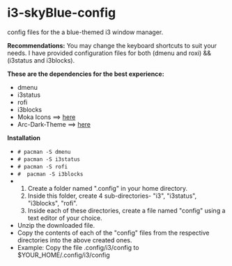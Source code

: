 # i3-skyBlue-config
config files for the a blue-themed i3 window manager.
<p>
<b>Recommendations:</b>
	You may change the keyboard shortcuts to suit your needs.
	I have provided configuration files for both (dmenu and roxi) && (i3status and i3blocks).
</p>
<b>These are the dependencies for the best experience:</b>
	<ul>
	<li>dmenu</li>  
	<li>i3status</li>
	<li>rofi</li>
	<li>i3blocks</li>
	<li>Moka Icons ==> <a href="https://snwh.org/moka">here</a></li>
	<li>Arc-Dark-Theme ==> <a href="https://github.com/horst3180/Arc-theme">here</a></li>
	</ul>
</p>
<b>Installation</b>
	<ul>
	<li><code># pacman -S dmenu</code></li>
	<li><code># pacman -S i3status</code></li>
	<li><code># pacman -S rofi</code></li>
	<li><code>#  pacman -S i3blocks</code></li>
	<li><ol>
		<li>Create a folder named ".config" in your home directory.</li>
		<li>Inside this folder, create 4 sub-directories- "i3", "i3status", "i3blocks", "rofi".</li>
		<li>Inside each of these directories, create a file named "config" using a text editor of your choice.</li>
		</ol>
	<li>Unzip the downloaded file.</li>
	<li>Copy the contents of each of the "config" files from the respective directories into the above created ones.</li>
	<li> Example: Copy the file .config/i3/config to $YOUR_HOME/.config/i3/config</li>
	</ul>
</p>
